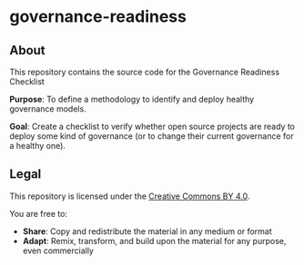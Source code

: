 governance-readiness
==

## About

This repository contains the source code for the Governance Readiness Checklist

**Purpose**: To define a methodology to identify and deploy healthy governance models.
             
**Goal**: Create a checklist to verify whether open source projects are ready to deploy some kind of governance (or to change their current governance for a healthy one).
               
## Legal

This repository is licensed under the [Creative Commons BY 4.0](https://creativecommons.org/licenses/by/4.0/ "Creative Commons - Attribution 4.0 International - CC BY 4.0").

You are free to:

* **Share**: Copy and redistribute the material in any medium or format
* **Adapt**: Remix, transform, and build upon the material for any purpose, even commercially